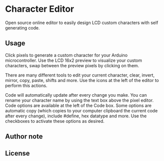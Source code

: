 # Character Editor
Open source online editor to easily design LCD custom characters with self generating code.

## Usage
Click pixels to generate a custom character for your Arduino microcontroller. Use the LCD 16x2 preview to visualize your custom characters, swap between the preview pixels by clicking on them.

There are many different tools to edit your current character, clear, invert, mirror, copy, paste, shifts and more.
Use the icons at the left of the editor to perform this actions.

Code will automatically update after every change you make. You can rename your character name by using the text box above the
pixel editor. Code options are available at the left of the Code box. Some options are automatic copy (which copies to your computer clipboard the current code after every change), include #define, hex datatype and more. Use the checkboxes to activate these options as desired.

## Author note


## License

